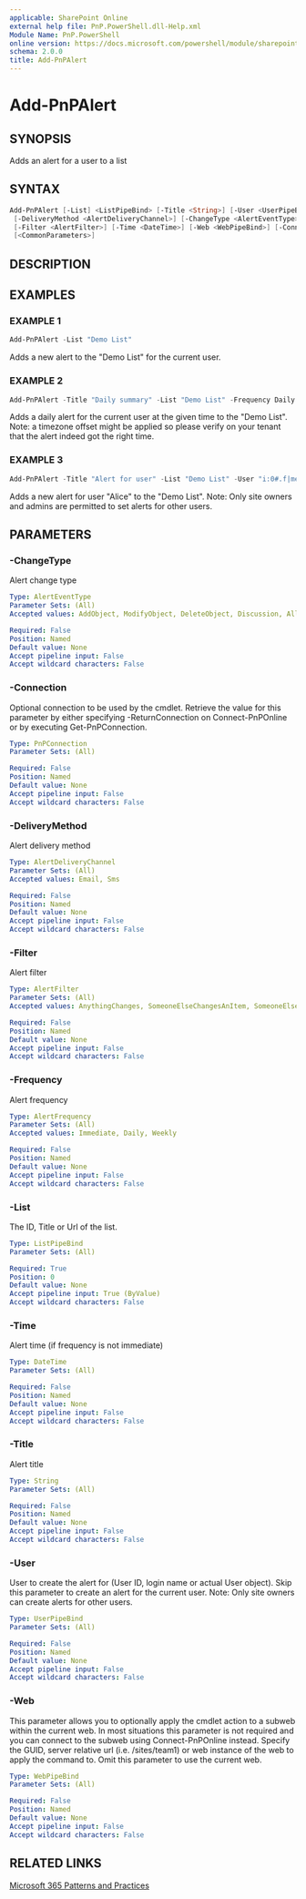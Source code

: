 ```yaml
---
applicable: SharePoint Online
external help file: PnP.PowerShell.dll-Help.xml
Module Name: PnP.PowerShell
online version: https://docs.microsoft.com/powershell/module/sharepoint-pnp/add-pnpalert
schema: 2.0.0
title: Add-PnPAlert
---
```


# Add-PnPAlert

## SYNOPSIS
Adds an alert for a user to a list

## SYNTAX

```powershell
Add-PnPAlert [-List] <ListPipeBind> [-Title <String>] [-User <UserPipeBind>]
 [-DeliveryMethod <AlertDeliveryChannel>] [-ChangeType <AlertEventType>] [-Frequency <AlertFrequency>]
 [-Filter <AlertFilter>] [-Time <DateTime>] [-Web <WebPipeBind>] [-Connection <PnPConnection>]
 [<CommonParameters>]
```

## DESCRIPTION

## EXAMPLES

### EXAMPLE 1
```powershell
Add-PnPAlert -List "Demo List"
```

Adds a new alert to the "Demo List" for the current user.

### EXAMPLE 2
```powershell
Add-PnPAlert -Title "Daily summary" -List "Demo List" -Frequency Daily -ChangeType All -Time (Get-Date -Hour 11 -Minute 00 -Second 00)
```

Adds a daily alert for the current user at the given time to the "Demo List". Note: a timezone offset might be applied so please verify on your tenant that the alert indeed got the right time.

### EXAMPLE 3
```powershell
Add-PnPAlert -Title "Alert for user" -List "Demo List" -User "i:0#.f|membership|Alice@contoso.onmicrosoft.com"
```

Adds a new alert for user "Alice" to the "Demo List". Note: Only site owners and admins are permitted to set alerts for other users.

## PARAMETERS

### -ChangeType
Alert change type

```yaml
Type: AlertEventType
Parameter Sets: (All)
Accepted values: AddObject, ModifyObject, DeleteObject, Discussion, All

Required: False
Position: Named
Default value: None
Accept pipeline input: False
Accept wildcard characters: False
```

### -Connection
Optional connection to be used by the cmdlet. Retrieve the value for this parameter by either specifying -ReturnConnection on Connect-PnPOnline or by executing Get-PnPConnection.

```yaml
Type: PnPConnection
Parameter Sets: (All)

Required: False
Position: Named
Default value: None
Accept pipeline input: False
Accept wildcard characters: False
```

### -DeliveryMethod
Alert delivery method

```yaml
Type: AlertDeliveryChannel
Parameter Sets: (All)
Accepted values: Email, Sms

Required: False
Position: Named
Default value: None
Accept pipeline input: False
Accept wildcard characters: False
```

### -Filter
Alert filter

```yaml
Type: AlertFilter
Parameter Sets: (All)
Accepted values: AnythingChanges, SomeoneElseChangesAnItem, SomeoneElseChangesItemCreatedByMe, SomeoneElseChangesItemLastModifiedByMe

Required: False
Position: Named
Default value: None
Accept pipeline input: False
Accept wildcard characters: False
```

### -Frequency
Alert frequency

```yaml
Type: AlertFrequency
Parameter Sets: (All)
Accepted values: Immediate, Daily, Weekly

Required: False
Position: Named
Default value: None
Accept pipeline input: False
Accept wildcard characters: False
```

### -List
The ID, Title or Url of the list.

```yaml
Type: ListPipeBind
Parameter Sets: (All)

Required: True
Position: 0
Default value: None
Accept pipeline input: True (ByValue)
Accept wildcard characters: False
```

### -Time
Alert time (if frequency is not immediate)

```yaml
Type: DateTime
Parameter Sets: (All)

Required: False
Position: Named
Default value: None
Accept pipeline input: False
Accept wildcard characters: False
```

### -Title
Alert title

```yaml
Type: String
Parameter Sets: (All)

Required: False
Position: Named
Default value: None
Accept pipeline input: False
Accept wildcard characters: False
```

### -User
User to create the alert for (User ID, login name or actual User object). Skip this parameter to create an alert for the current user. Note: Only site owners can create alerts for other users.

```yaml
Type: UserPipeBind
Parameter Sets: (All)

Required: False
Position: Named
Default value: None
Accept pipeline input: False
Accept wildcard characters: False
```

### -Web
This parameter allows you to optionally apply the cmdlet action to a subweb within the current web. In most situations this parameter is not required and you can connect to the subweb using Connect-PnPOnline instead. Specify the GUID, server relative url (i.e. /sites/team1) or web instance of the web to apply the command to. Omit this parameter to use the current web.

```yaml
Type: WebPipeBind
Parameter Sets: (All)

Required: False
Position: Named
Default value: None
Accept pipeline input: False
Accept wildcard characters: False
```

## RELATED LINKS

[Microsoft 365 Patterns and Practices](https://aka.ms/m365pnp)